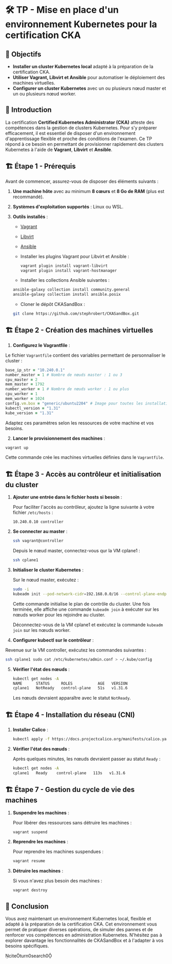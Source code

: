 # 🛠️ TP - Mise en place d'un environnement Kubernetes pour la certification CKA

## 🎯 Objectifs

- **Installer un cluster Kubernetes local** adapté à la préparation de la
  certification CKA.
- **Utiliser Vagrant, Libvirt et Ansible** pour automatiser le déploiement des
  machines virtuelles.
- **Configurer un cluster Kubernetes** avec un ou plusieurs nœud master et un ou
  plusieurs nœud worker.

## 📘 Introduction

La certification **Certified Kubernetes Administrator (CKA)** atteste des
compétences dans la gestion de clusters Kubernetes. Pour s'y préparer
efficacement, il est essentiel de disposer d'un environnement d'apprentissage
flexible et proche des conditions de l'examen. Ce TP répond à ce besoin en
permettant de provisionner rapidement des clusters Kubernetes à l'aide de
**Vagrant**, **Libvirt** et **Ansible**.

## 🏗️ Étape 1 - Prérequis

Avant de commencer, assurez-vous de disposer des éléments suivants :

1. **Une machine hôte** avec au minimum **8 cœurs** et **8 Go de RAM** (plus est
   recommandé).
2. **Systèmes d'exploitation supportés** : Linux ou WSL.
3. **Outils installés** :
   - [Vagrant](https://blog.stephane-robert.info/docs/infra-as-code/provisionnement/vagrant/introduction/)
   - [Libvirt](https://blog.stephane-robert.info/docs/virtualiser/type1/kvm/)
   - [Ansible](https://blog.stephane-robert.info/docs/infra-as-code/gestion-de-configuration/ansible/introduction/)
   - Installer les plugins Vagrant pour Libvirt et Ansible :

     ```bash
     vagrant plugin install vagrant-libvirt
     vagrant plugin install vagrant-hostmanager
     ```

   - Installer les collections Ansible suivantes :

    ```bash
    ansible-galaxy collection install community.general
    ansible-galaxy collection install ansible.posix
    ```

   - Cloner le dépôt CKASandBox :

    ```bash
    git clone https://github.com/stephrobert/CKASandBox.git
    ```

## 🏗️ Étape 2 - Création des machines virtuelles

1. **Configurez le Vagrantfile** :

  Le fichier `Vagrantfile` contient des variables permettant de personnaliser
  le cluster :

  ```ruby
  base_ip_str = "10.240.0.1"
  number_master = 1 # Nombre de nœuds master : 1 ou 3
  cpu_master = 2
  mem_master = 1792
  number_worker = 1 # Nombre de nœuds worker : 1 ou plus
  cpu_worker = 1
  mem_worker = 1024
  config.vm.box = "generic/ubuntu2204" # Image pour toutes les installations
  kubectl_version = "1.31"
  kube_version = "1.31"
  ```

  Adaptez ces paramètres selon les ressources de votre machine et vos besoins.

2. **Lancer le provisionnement des machines** :

  ```bash
  vagrant up
  ```

  Cette commande crée les machines virtuelles définies dans le `Vagrantfile`.

## 🏗️ Étape 3 - Accès au contrôleur et initialisation du cluster

1. **Ajouter une entrée dans le fichier hosts si besoin** :

   Pour faciliter l'accès au contrôleur, ajoutez la ligne suivante à votre
   fichier `/etc/hosts` :

   ```plaintext
   10.240.0.10 controller
   ```

2. **Se connecter au master** :

   ```bash
   ssh vagrant@controller
   ```

   Depuis le nœud master, connectez-vous qur la VM cplane1 :

   ```bash
   ssh cplane1
   ```

3. **Initialiser le cluster Kubernetes** :

   Sur le nœud master, exécutez :

   ```bash
   sudo -i
   kubeadm init --pod-network-cidr=192.168.0.0/16 --control-plane-endpoint "10.240.0.10:6443" --upload-certs --cri-socket unix:///run/containerd/containerd.sock
   ```

   Cette commande initialise le plan de contrôle du cluster. Une fois terminée,
   elle affiche une commande `kubeadm join` à exécuter sur
   les nœuds worker pour les rejoindre au cluster.

   Déconnectez-vous de la VM cplane1 et exécutez la commande `kubeadm join` sur
   les nœuds worker.

4. **Configurer kubectl sur le contrôleur** :

  Revenue sur la VM controller, exécutez les commandes suivantes :

   ```bash
   ssh cplane1 sudo cat /etc/kubernetes/admin.conf > ~/.kube/config
   ```

5. **Vérifier l'état des nœuds** :

   ```bash
   kubectl get nodes -A
   NAME      STATUS     ROLES           AGE   VERSION
   cplane1   NotReady   control-plane   51s   v1.31.6
   ```

   Les nœuds devraient apparaître avec le statut `NotReady`.

## 🏗️ Étape 4 - Installation du réseau (CNI)

1. **Installer Calico** :

   ```bash
   kubectl apply -f https://docs.projectcalico.org/manifests/calico.yaml
   ```

2. **Vérifier l'état des nœuds** :

   Après quelques minutes, les nœuds devraient passer au statut `Ready` :

   ```bash
   kubectl get nodes -A
   cplane1   Ready    control-plane   113s   v1.31.6
   ```

## 🏗️ Étape 7 - Gestion du cycle de vie des machines

1. **Suspendre les machines** :

   Pour libérer des ressources sans détruire les machines :

   ```bash
   vagrant suspend
   ```

2. **Reprendre les machines** :

   Pour reprendre les machines suspendues :

   ```bash
   vagrant resume
   ```

3. **Détruire les machines** :

   Si vous n'avez plus besoin des machines :

   ```bash
   vagrant destroy
   ```

## 🚀 Conclusion

Vous avez maintenant un environnement Kubernetes local, flexible et adapté à la
préparation de la certification CKA. Cet environnement vous permet de pratiquer
diverses opérations, de simuler des pannes et de renforcer vos compétences en
administration Kubernetes. N'hésitez pas à explorer davantage les
fonctionnalités de CKASandBox et à l'adapter à vos besoins spécifiques.

citeturn0search0